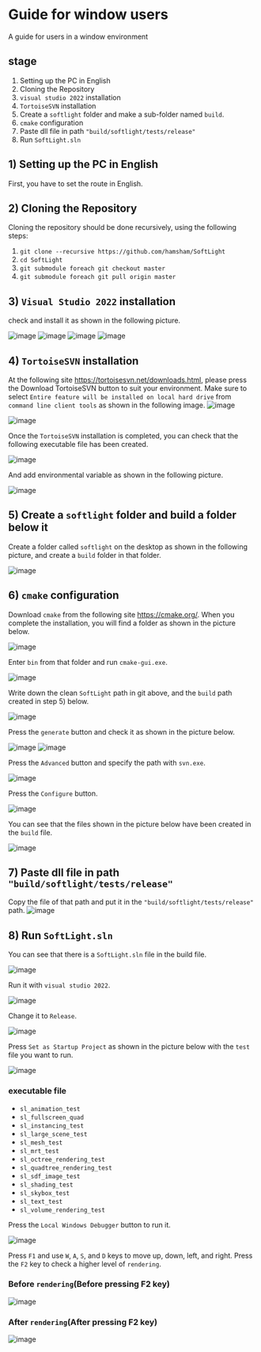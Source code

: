 # Guide for window users
A guide for users in a window environment



## stage
1) Setting up the PC in English
2) Cloning the Repository
3) `visual studio 2022` installation
4) `TortoiseSVN` installation
5) Create a `softlight` folder and make a sub-folder named `build`.
6) `cmake` configuration
7) Paste dll file in path `"build/softlight/tests/release"`
8) Run `SoftLight.sln`



## 1) Setting up the PC in English
First, you have to set the route in English.



## 2) Cloning the Repository
Cloning the repository should be done recursively, using the following steps:
1. `git clone --recursive https://github.com/hamsham/SoftLight`
2. `cd SoftLight`
3. `git submodule foreach git checkout master`
4. `git submodule foreach git pull origin master`


## 3) `Visual Studio 2022` installation
check and install it as shown in the following picture.

![image](https://user-images.githubusercontent.com/91865644/144486940-f0da49bd-08bd-479c-8295-b17a0d5bc41c.png)
![image](https://user-images.githubusercontent.com/91865644/144487118-747c143a-5f22-49d5-b8e6-ca8a2f4b7bd1.png)
![image](https://user-images.githubusercontent.com/91865644/144487136-898fcac4-7c5d-429d-a829-ef9c9ccb5edd.png)
![image](https://user-images.githubusercontent.com/91865644/144487140-2833750c-f4d0-4fc5-a7c9-a555f6f1cfa9.png)



## 4) `TortoiseSVN` installation
At the following site https://tortoisesvn.net/downloads.html, please press the Download TortoiseSVN button to suit your environment.
Make sure to select `Entire feature will be installed on local hard drive` from `command line client tools` as shown in the following image.
![image](https://user-images.githubusercontent.com/91865644/144487317-b4661661-f50b-4c00-8426-579526968af5.png)

![image](https://user-images.githubusercontent.com/91865644/144487328-a7907c1c-07c4-47e0-b7fb-13a48c16211c.png)

Once the `TortoiseSVN` installation is completed, you can check that the following executable file has been created.

![image](https://user-images.githubusercontent.com/91865644/144487391-24086dc2-3a09-4bd3-b085-0da912ea5349.png)

And add environmental variable as shown in the following picture.

![image](https://user-images.githubusercontent.com/91865644/144487427-2587453e-75ab-41fc-acc0-23819531829b.png)



## 5) Create a `softlight` folder and build a folder below it
Create a folder called `softlight` on the desktop as shown in the following picture, and create a `build` folder in that folder.

![image](https://user-images.githubusercontent.com/91865644/144487663-874f608b-4c3f-486d-a840-63ec85684a7b.png)




## 6) `cmake` configuration
Download `cmake` from the following site https://cmake.org/.
When you complete the installation, you will find a folder as shown in the picture below.

![image](https://user-images.githubusercontent.com/91865644/144488392-7e77c9b1-ffbf-4aed-b45a-87c9c162cee6.png)

Enter `bin` from that folder and run `cmake-gui.exe`.

![image](https://user-images.githubusercontent.com/91865644/144488464-ca72e6c4-0fe4-4ed6-b37a-4a25391f4a0d.png)

Write down the clean `SoftLight` path in git above, and the `build` path created in step 5) below.

![image](https://user-images.githubusercontent.com/91865644/144488621-8c6b31df-c62b-4070-a58f-913a55604377.png)

Press the `generate` button and check it as shown in the picture below.

![image](https://user-images.githubusercontent.com/91865644/144488767-88a74775-364b-4c34-b5b1-2e238d3e9630.png)
![image](https://user-images.githubusercontent.com/91865644/144488863-0e6b0953-6f85-4d1a-a991-3ccf3165336f.png)

Press the `Advanced` button and specify the path with `svn.exe`.

![image](https://user-images.githubusercontent.com/91865644/144488974-7ed1b3bb-751e-4a15-895c-6661ba403c34.png)

Press the `Configure` button.

![image](https://user-images.githubusercontent.com/91865644/144489060-6f241123-f41e-4ff8-9f82-575885389503.png)

You can see that the files shown in the picture below have been created in the `build` file.

![image](https://user-images.githubusercontent.com/91865644/144489220-33be66f5-588f-4679-acbe-ebd2d0231a9d.png)





## 7) Paste dll file in path `"build/softlight/tests/release"`
Copy the file of that path and put it in the `"build/softlight/tests/release"` path.
![image](https://user-images.githubusercontent.com/91865644/144489374-01d739eb-f0cd-4d0e-89b8-c74c177f97bd.png)




## 8) Run `SoftLight.sln`
You can see that there is a `SoftLight.sln` file in the build file.

![image](https://user-images.githubusercontent.com/91865644/144489570-eab54934-ad38-43d9-bb29-be1398603a25.png)

Run it with `visual studio 2022`.

![image](https://user-images.githubusercontent.com/91865644/144489581-dd75e6d5-c047-48e3-9a08-1d943483eda3.png)

Change it to `Release`.

![image](https://user-images.githubusercontent.com/91865644/144489645-70a53cd8-ec06-4291-bb19-8a5986a8b34c.png)

Press `Set as Startup Project` as shown in the picture below with the `test` file you want to run.


![image](https://user-images.githubusercontent.com/91865644/144489720-7ed14f49-b240-4bb9-9ed9-1218d67ac918.png)

### executable file

- `sl_animation_test`
- `sl_fullscreen_quad`
- `sl_instancing_test`
- `sl_large_scene_test`
- `sl_mesh_test`
- `sl_mrt_test`
- `sl_octree_rendering_test`
- `sl_quadtree_rendering_test`
- `sl_sdf_image_test`
- `sl_shading_test`
- `sl_skybox_test`
- `sl_text_test`
- `sl_volume_rendering_test`

Press the `Local Windows Debugger` button to run it.

![image](https://user-images.githubusercontent.com/91865644/144490008-8a523c32-dbe5-48ee-8909-7f6a027fe642.png)


Press `F1` and use `W`, `A`, `S`, and `D` keys to move up, down, left, and right.
Press the `F2` key to check a higher level of `rendering`.
### Before `rendering`(Before pressing F2 key)

![image](https://user-images.githubusercontent.com/91865644/144490176-25bd2915-87af-44e1-b24f-fd2bc05fde1c.png)

### After `rendering`(After pressing F2 key)

![image](https://user-images.githubusercontent.com/91865644/144490192-5f40a545-dc7c-4f76-ae5d-b2f94345dbcb.png)



